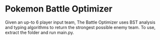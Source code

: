 # Pokemon Battle Optimizer 
Given an up-to 6 player input team, The Battle Optimizer uses BST analysis and typing algorithms to return the strongest possible enemy team. 
To use, extract the folder and run main.py. 

